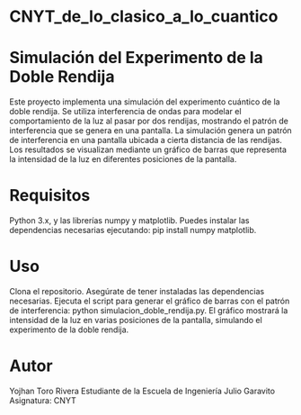 # CNYT_de_lo_clasico_a_lo_cuantico

# Simulación del Experimento de la Doble Rendija
Este proyecto implementa una simulación del experimento cuántico de la doble rendija. Se utiliza interferencia de ondas para modelar el comportamiento de la luz al pasar por dos rendijas, mostrando el patrón de interferencia que se genera en una pantalla. La simulación genera un patrón de interferencia en una pantalla ubicada a cierta distancia de las rendijas. Los resultados se visualizan mediante un gráfico de barras que representa la intensidad de la luz en diferentes posiciones de la pantalla.

# Requisitos
Python 3.x, y las librerías numpy y matplotlib. Puedes instalar las dependencias necesarias ejecutando: pip install numpy matplotlib.

# Uso
Clona el repositorio.
Asegúrate de tener instaladas las dependencias necesarias.
Ejecuta el script para generar el gráfico de barras con el patrón de interferencia: python simulacion_doble_rendija.py. El gráfico mostrará la intensidad de la luz en varias posiciones de la pantalla, simulando el experimento de la doble rendija.

# Autor
Yojhan Toro Rivera
Estudiante de la Escuela de Ingeniería Julio Garavito
Asignatura: CNYT
